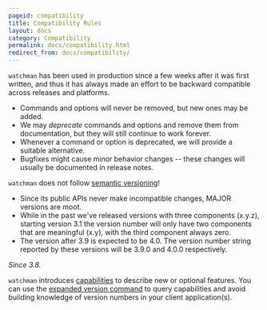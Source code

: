 ```yaml
---
pageid: compatibility
title: Compatibility Rules
layout: docs
category: Compatibility
permalink: docs/compatibility.html
redirect_from: docs/compatibility/
---
```


`watchman` has been used in production since a few weeks after it was first
written, and thus it has always made an effort to be backward compatible across
releases and platforms.

* Commands and options will never be removed, but new ones may be added.
* We may *deprecate* commands and options and remove them from documentation,
  but they will still continue to work forever.
* Whenever a command or option is deprecated, we will provide a suitable
  alternative.
* Bugfixes might cause minor behavior changes -- these changes will usually be
documented in release notes.

`watchman` does not follow [semantic versioning](http://semver.org)!

* Since its public APIs never make incompatible changes, MAJOR versions are
  moot.
* While in the past we've released versions with three components (x.y.z),
  starting version 3.1 the version number will only have two components that
  are meaningful (x.y), with the third component always zero.
* The version after 3.9 is expected to be 4.0.  The version number string
  reported by these versions will be 3.9.0 and 4.0.0 respectively.

*Since 3.8.*

`watchman` introduces [capabilities](capabilities.html) to describe new
or optional features.  You can use the [expanded version command](
/watchman/docs/cmd/version.html) to query capabilities and avoid building
knowledge of version numbers in your client application(s).

